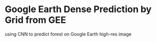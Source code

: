 # Google Earth Dense Prediction by Grid from GEE
using CNN to predict forest on Google Earth high-res image
